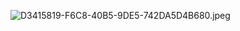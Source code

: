 ![D3415819-F6C8-40B5-9DE5-742DA5D4B680.jpeg](https://oss.zaqbest.com/images/2022/04/30/626d329b13616.jpeg)